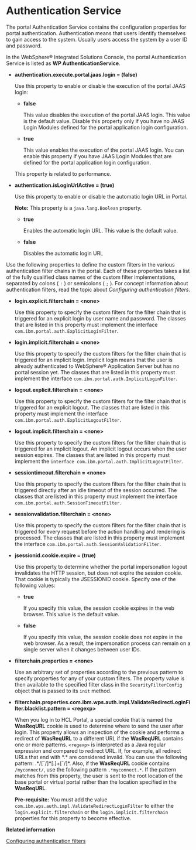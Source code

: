 # Authentication Service

The portal Authentication Service contains the configuration properties for portal authentication. Authentication means that users identify themselves to gain access to the system. Usually users access the system by a user ID and password.

In the WebSphere® Integrated Solutions Console, the portal Authentication Service is listed as **WP AuthenticationService**.

-   **authentication.execute.portal.jaas.login = \(false\)**

    Use this property to enable or disable the execution of the portal JAAS login:

    -   **false**

        This value disables the execution of the portal JAAS login. This value is the default value. Disable this property only if you have no JAAS Login Modules defined for the portal application login configuration.

    -   **true**

        This value enables the execution of the portal JAAS login. You can enable this property if you have JAAS Login Modules that are defined for the portal application login configuration.

    This property is related to performance.

-   **authentication.isLoginUrlActive = \(true\)**

    Use this property to enable or disable the automatic login URL in Portal.

    **Note:** This property is a `java.lang.Boolean` property.

    -   **true**

        Enables the automatic login URL. This value is the default value.

    -   **false**

        Disables the automatic login URL


Use the following properties to define the custom filters in the various authentication filter chains in the portal. Each of these properties takes a list of the fully qualified class names of the custom filter implementations, separated by colons \( `:` \) or semicolons \( `;` \). For concept information about authentication filters, read the topic about *Configuring authentication filters*.

-   **login.explicit.filterchain = <none\>**

    Use this property to specify the custom filters for the filter chain that is triggered for an explicit login by user name and password. The classes that are listed in this property must implement the interface `com.ibm.portal.auth.ExplicitLoginFilter`.

-   **login.implicit.filterchain = <none\>**

    Use this property to specify the custom filters for the filter chain that is triggered for an implicit login. Implicit login means that the user is already authenticated to WebSphere® Application Server but has no portal session yet. The classes that are listed in this property must implement the interface `com.ibm.portal.auth.ImplicitLoginFilter`.

-   **logout.explicit.filterchain = <none\>**

    Use this property to specify the custom filters for the filter chain that is triggered for an explicit logout. The classes that are listed in this property must implement the interface `com.ibm.portal.auth.ExplicitLogoutFilter`.

-   **logout.implicit.filterchain = <none\>**

    Use this property to specify the custom filters for the filter chain that is triggered for an implicit logout. An implicit logout occurs when the user session expires. The classes that are listed in this property must implement the `interface com.ibm.portal.auth.ImplicitLogoutFilter`.

-   **sessiontimeout.filterchain = <none\>**

    Use this property to specify the custom filters for the filter chain that is triggered directly after an idle timeout of the session occurred. The classes that are listed in this property must implement the interface `com.ibm.portal.auth.SessionTimeoutFilter`.

-   **sessionvalidation.filterchain = <none\>**

    Use this property to specify the custom filters for the filter chain that is triggered for every request before the action handling and rendering is processed. The classes that are listed in this property must implement the interface `com.ibm.portal.auth.SessionValidationFilter`.

-   **jsessionid.cookie.expire = \(true\)**

    Use this property to determine whether the portal impersonation logout invalidates the HTTP session, but does not expire the session cookie. That cookie is typically the JSESSIONID cookie. Specify one of the following values:

    -   **true**

        If you specify this value, the session cookie expires in the web browser. This value is the default value.

    -   **false**

        If you specify this value, the session cookie does not expire in the web browser. As a result, the impersonation process can remain on a single server when it changes between user IDs.

-   **filterchain.properties = <none\>**

    Use an arbitrary set of properties according to the previous pattern to specify properties for any of your custom filters. The property value is then available to the specified filter class in the `SecurityFilterConfig` object that is passed to its `init` method.

-   **filterchain.properties.com.ibm.wps.auth.impl.ValidateRedirectLoginFilter.blacklist.pattern = <regexp\>**

    When you log in to HCL Portal, a special cookie that is named the **WasReqURL** cookie is used to determine where to send the user after login. This property allows an inspection of the cookie and performs a redirect of **WasReqURL** to a different URL if the **WasReqURL** contains one or more patterns. `<regexp>` is interpreted as a Java regular expression and compared to redirect URL. If, for example, all redirect URLs that end with \*.\* are considered invalid. You can use the following pattern: .\*/\[ˆ/\]\*\[.\]+\[ˆ/\]\*. Also, if the **WasReqURL** cookie contains `/myconnect/`, use the following pattern `.*myconnect.*`. If the pattern matches from this property, the user is sent to the root location of the base portal or virtual portal rather than the location specified in the **WasReqURL**.

    **Pre-requisite:** You must add the value `com.ibm.wps.auth.impl.ValidateRedirectLoginFilter` to either the `login.explicit.filterchain` or the `login.implicit.filterchain` properties for this property to become effective.



**Related information**  


[Configuring authentication filters](../admin-system/adauthflt.md)

